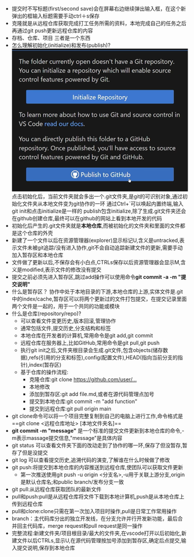 - 提交时不写标题(first/second save)会在屏幕右边继续弹出输入框，在这个新弹出的框输入标题需要手动ctrl＋s保存
- 克隆就是从远程仓库获取完成打工任务所需的资料，本地完成自己的任务之后再通过git push更新远程仓库的内容
- 存档、仓库、项目 三者是一个东西
- 怎么理解初始化(initialize)和发布(publish)?
  ![alt text](image.png)
  点击初始化后，当前文件夹就会多出一个.git文件夹,是git的可识别对象,通过初始化文件夹从本地文件变为git协作的一环
  通过Ctrl+`可以唤起内置终端,输入git init和点击initialize是一样的
  publish包含initialize,除了生成.git文件夹还会在github创建仓库,最终可以在github的网站上看到本地开发的代码
- 初始化后产生的.git文件夹就是**本地仓库**,而被初始化的文件夹和里面的文件都是这个仓库的外壳
- 新建了一个文件以后在资源管理器(explorer)显示标记U,含义是untracked,表示文件未被git追踪/没有进入协作,git不会自动追踪新建文件的更新,需要手动加入暂存区和本地仓库
- 文件做了更新以后,不保存会有小白点,CTRLs保存以后资源管理器会显示M,含义是modified,表示文件的修改没有提交
- 提交之前必须先进入暂存区,跳过add操作可以使用命令**git commit -a -m "提交说明"**
- 什么是暂存区？
  协作中处于本地目录的下游,本地仓库的上游,实体文件是.git中的index/cache,暂存区可以将两个更新过的文件打包提交，在提交记录里面两个文件是一起的，用于一个共同的功能或模块
- 什么是仓库(repository/repo)?
  - 可以查看文件变更历史,版本回滚,管理协作
  - 通常包括文件,提交历史,分支结构和标签
  - 本地仓库在开发者的计算机,常用命令是git add,git commit
  - 远程仓库在服务器上,比如GitHub,常用命令是git pull,git push
  - 执行git init之后,文件夹根目录会生成.git文件,包含objects(储存数据),refs(引用的分支和标签),config(配置文件),HEAD(指向当前分支的指针),index(暂存区)
  - 基于仓库的操作流程:
    - 克隆仓库:git clone https://github.com/user/…
    - 本地修改
    - 添加到暂存区:git add file.md,或者在源代码管理点加号
    - 提交到本地仓库:git commit -m "add function"
    - 提交到远程仓库:git pull origin main 
- git clone命令可以将一个项目完整复制到自己的电脑上进行工作,命令格式是==git clone <远程仓库地址> [本地文件夹名]==
- **git commit -m "message"** 是一个标准的提交文件更新到本地仓库的命令,-m表示massage提交信息,"message"是具体内容
- git status 可以查看文件夹下面的改动走到了协作的哪一环,保存了但没暂存,暂存了但是没提交
- git log 可以查看提交历史,追溯代码的演变,了解谁在什么时候做了修改
- git push:将提交到本地仓库的内容推送到远程仓库,使团队可以获取文件更新
  - 第一次推送使用git push -u origin <分支名>,-u用于关联上游分支,origin是默认仓库名;和public branch/发布分支一致
- git pull:从远程仓库获取团队的最新文件
- pull和push:pull是从远程仓库将文件下载到本地计算机,push是从本地仓库上传到远程仓库
- pull和clone:clone只需在第一次加入项目时操作,pull是日常工作常用操作
- branch：主代码库分出的独立开发线，在分支允许并行开发新功能，最后合并回主代码库，merge request和pull request是同一操作
-  完整流程:新建文件夹/项目根目录/最大的文件夹,在vscode打开以后初始化,新建文件以后CTRLs,显示U,在源代码管理按加号添加到暂存区,确定后点提交,输入提交说明,保存到本地仓库